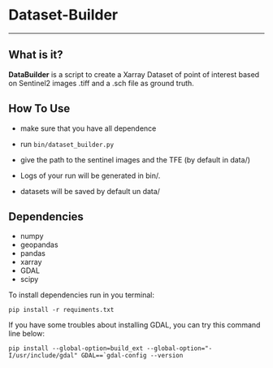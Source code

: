 # Dataset-Builder

***

## What is it?
**DataBuilder** is a script to create a Xarray Dataset of point of interest 
based on Sentinel2 images .tiff and a .sch file as ground truth.


## How To Use


  - make sure that you have all dependence
  - run `bin/dataset_builder.py`
  - give the path to the sentinel images and the TFE (by default in data/)

  - Logs of your run will be generated in bin/.
  - datasets will be saved by default un data/

## Dependencies

  - numpy
  - geopandas
  - pandas
  - xarray
  - GDAL
  - scipy

To install dependencies run in you terminal:

```Language
pip install -r requiments.txt
```

If you have some troubles about installing GDAL, you can try this command line
below:

```Language
pip install --global-option=build_ext --global-option="-I/usr/include/gdal" GDAL==`gdal-config --version
```